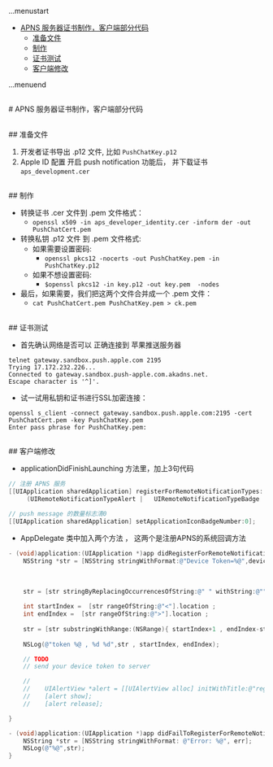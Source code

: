...menustart

 - [APNS 服务器证书制作，客户端部分代码](#1294a83ff96c5c0ee3c4b9620dd74edf)
	 - [准备文件](#105dbfd27d203f637ce0d3c08eb78878)
	 - [制作](#8cdf041fee866eecab95555346b07394)
	 - [证书测试](#81f55b42ec661d67d432330fd47cd07c)
	 - [客户端修改](#0c64cd168e7b43ebccec68a62f1d85e7)

...menuend



<h2 id="1294a83ff96c5c0ee3c4b9620dd74edf"></h2>
# APNS 服务器证书制作，客户端部分代码

<h2 id="105dbfd27d203f637ce0d3c08eb78878"></h2>
## 准备文件

 1. 开发者证书导出 .p12 文件, 比如 `PushChatKey.p12`
 2. Apple ID 配置 开启 push notification 功能后， 并下载证书 `aps_development.cer`

<h2 id="8cdf041fee866eecab95555346b07394"></h2>
## 制作

 - 转换证书 .cer 文件到 .pem 文件格式：
 	- `openssl x509 -in aps_developer_identity.cer -inform der -out PushChatCert.pem`
 - 转换私钥 .p12 文件 到 .pem 文件格式:
 	- 如果需要设置密码:
 		- `openssl pkcs12 -nocerts -out PushChatKey.pem -in PushChatKey.p12`
 	- 如果不想设置密码: 
		- `$openssl pkcs12 -in key.p12 -out key.pem  -nodes`
 - 最后，如果需要，我们把这两个文件合并成一个 .pem 文件：	
 	- `cat PushChatCert.pem PushChatKey.pem > ck.pem`


<h2 id="81f55b42ec661d67d432330fd47cd07c"></h2>
## 证书测试

 - 首先确认网络是否可以 正确连接到 苹果推送服务器

```
telnet gateway.sandbox.push.apple.com 2195
Trying 17.172.232.226...
Connected to gateway.sandbox.push-apple.com.akadns.net.
Escape character is '^]'.
```

 - 试一试用私钥和证书进行SSL加密连接：

```
openssl s_client -connect gateway.sandbox.push.apple.com:2195 -cert PushChatCert.pem -key PushChatKey.pem
Enter pass phrase for PushChatKey.pem:
```

<h2 id="0c64cd168e7b43ebccec68a62f1d85e7"></h2>
## 客户端修改

 - applicationDidFinishLaunching  方法里，加上3句代码

```Objective-C
// 注册 APNS 服务
[[UIApplication sharedApplication] registerForRemoteNotificationTypes:
     (UIRemoteNotificationTypeAlert |   UIRemoteNotificationTypeBadge | UIRemoteNotificationTypeSound)];   
    
// push message 的数量标志清0
[[UIApplication sharedApplication] setApplicationIconBadgeNumber:0]; 
```


 - AppDelegate 类中加入两个方法 ， 这两个是注册APNS的系统回调方法

```Objective-C
- (void)application:(UIApplication *)app didRegisterForRemoteNotificationsWithDeviceToken:(NSData *)deviceToken {        
    NSString *str = [NSString stringWithFormat:@"Device Token=%@",deviceToken];     
       
    
    
    str = [str stringByReplacingOccurrencesOfString:@" " withString:@""];
    
    int startIndex =  [str rangeOfString:@"<"].location ;
    int endIndex =  [str rangeOfString:@">"].location ;
    
    str = [str substringWithRange:(NSRange){ startIndex+1 , endIndex-startIndex -1 }];
    
    NSLog(@"token %@ , %d %d",str , startIndex, endIndex);

    // TODO 
    // send your device token to server 

	//    
	//    UIAlertView *alert = [[UIAlertView alloc] initWithTitle:@"register" message:str delegate:nil cancelButtonTitle:@"ok" otherButtonTitles: nil];
	//    [alert show];
	//    [alert release];

}   

- (void)application:(UIApplication *)app didFailToRegisterForRemoteNotificationsWithError:(NSError *)err {        
    NSString *str = [NSString stringWithFormat: @"Error: %@", err];     
    NSLog(@"%@",str);       
}
```








